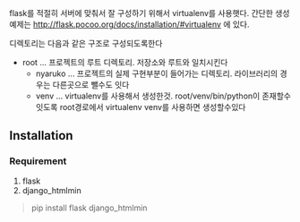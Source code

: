 flask를 적절히 서버에 맞춰서 잘 구성하기 위해서 virtualenv를 사용햇다.
간단한 생성 예제는 http://flask.pocoo.org/docs/installation/#virtualenv 에 있다.

디렉토리는 다음과 같은 구조로 구성되도록한다
- root ... 프로젝트의 루트 디렉토리. 저장소와 루트와 일치시킨다
  - nyaruko ... 프로젝트의 실제 구현부분이 들어가는 디렉토리. 라이브러리의 경우는 다른곳으로 뺄수도 잇다
  - venv ... virtualenv를 사용해서 생성한것. root/venv/bin/python이 존재할수 잇도록 root경로에서 virtualenv venv를 사용하면 생성할수있다


## Installation

### Requirement

1. flask
2. django_htmlmin

> pip install flask django_htmlmin
